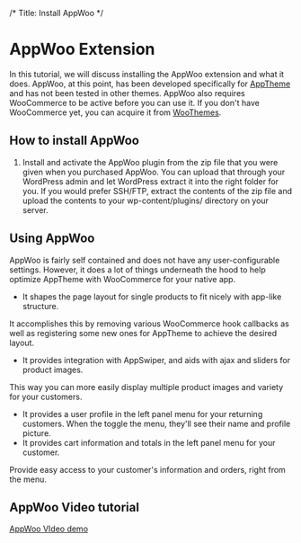 /*
Title: Install AppWoo
*/

# AppWoo Extension

In this tutorial, we will discuss installing the AppWoo extension and what it does. AppWoo, at this point, has been developed specifically for [AppTheme](../apptheme/) and has not been tested in other themes. AppWoo also requires WooCommerce to be active before you can use it. If you don't have WooCommerce yet, you can acquire it from [WooThemes](http://www.woothemes.com/woocommerce/).

## How to install AppWoo

1. Install and activate the AppWoo plugin from the zip file that you were given when you purchased AppWoo. You can upload that through your WordPress admin and let WordPress extract it into the right folder for you. If you would prefer SSH/FTP, extract the contents of the zip file and upload the contents to your wp-content/plugins/ directory on your server.

## Using AppWoo

AppWoo is fairly self contained and does not have any user-configurable settings. However, it does a lot of things underneath the hood to help optimize AppTheme with WooCommerce for your native app.

* It shapes the page layout for single products to fit nicely with app-like structure.

It accomplishes this by removing various WooCommerce hook callbacks as well as registering some new ones for AppTheme to achieve the desired layout.

* It provides integration with AppSwiper, and aids with ajax and sliders for product images.

This way you can more easily display multiple product images and variety for your customers.

* It provides a user profile in the left panel menu for your returning customers. When the toggle the menu, they'll see their name and profile picture.
* It provides cart information and totals in the left panel menu for your customer.

Provide easy access to your customer's information and orders, right from the menu.

## AppWoo Video tutorial

[AppWoo VIdeo demo](http://apppresser.com/wp-content/uploads/2013/12/appp-woocommerce-setup.mp4)
